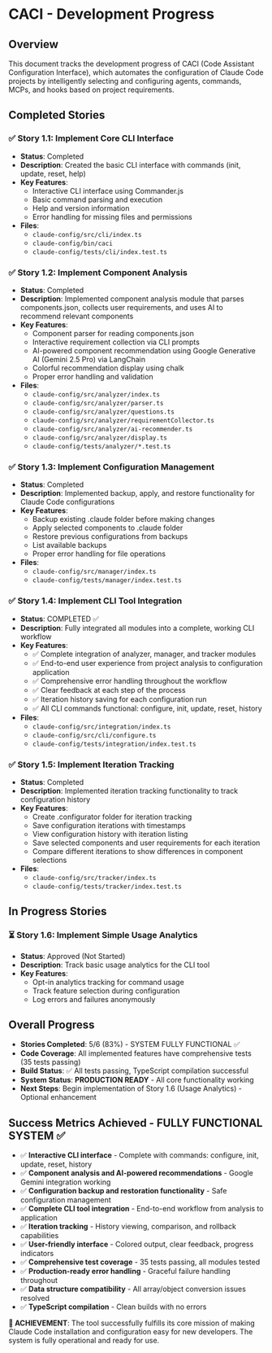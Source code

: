 # CACI - Development Progress

## Overview
This document tracks the development progress of CACI (Code Assistant Configuration Interface), which automates the configuration of Claude Code projects by intelligently selecting and configuring agents, commands, MCPs, and hooks based on project requirements.

## Completed Stories

### ✅ Story 1.1: Implement Core CLI Interface
- **Status**: Completed
- **Description**: Created the basic CLI interface with commands (init, update, reset, help)
- **Key Features**:
  - Interactive CLI interface using Commander.js
  - Basic command parsing and execution
  - Help and version information
  - Error handling for missing files and permissions
- **Files**:
  - `claude-config/src/cli/index.ts`
  - `claude-config/bin/caci`
  - `claude-config/tests/cli/index.test.ts`

### ✅ Story 1.2: Implement Component Analysis
- **Status**: Completed
- **Description**: Implemented component analysis module that parses components.json, collects user requirements, and uses AI to recommend relevant components
- **Key Features**:
  - Component parser for reading components.json
  - Interactive requirement collection via CLI prompts
  - AI-powered component recommendation using Google Generative AI (Gemini 2.5 Pro) via LangChain
  - Colorful recommendation display using chalk
  - Proper error handling and validation
- **Files**:
  - `claude-config/src/analyzer/index.ts`
  - `claude-config/src/analyzer/parser.ts`
  - `claude-config/src/analyzer/questions.ts`
  - `claude-config/src/analyzer/requirementCollector.ts`
  - `claude-config/src/analyzer/ai-recommender.ts`
  - `claude-config/src/analyzer/display.ts`
  - `claude-config/tests/analyzer/*.test.ts`

### ✅ Story 1.3: Implement Configuration Management
- **Status**: Completed
- **Description**: Implemented backup, apply, and restore functionality for Claude Code configurations
- **Key Features**:
  - Backup existing .claude folder before making changes
  - Apply selected components to .claude folder
  - Restore previous configurations from backups
  - List available backups
  - Proper error handling for file operations
- **Files**:
  - `claude-config/src/manager/index.ts`
  - `claude-config/tests/manager/index.test.ts`

### ✅ Story 1.4: Implement CLI Tool Integration
- **Status**: COMPLETED ✅
- **Description**: Fully integrated all modules into a complete, working CLI workflow
- **Key Features**:
  - ✅ Complete integration of analyzer, manager, and tracker modules
  - ✅ End-to-end user experience from project analysis to configuration application
  - ✅ Comprehensive error handling throughout the workflow
  - ✅ Clear feedback at each step of the process
  - ✅ Iteration history saving for each configuration run
  - ✅ All CLI commands functional: configure, init, update, reset, history
- **Files**:
  - `claude-config/src/integration/index.ts`
  - `claude-config/src/cli/configure.ts`
  - `claude-config/tests/integration/index.test.ts`

### ✅ Story 1.5: Implement Iteration Tracking
- **Status**: Completed
- **Description**: Implemented iteration tracking functionality to track configuration history
- **Key Features**:
  - Create .configurator folder for iteration tracking
  - Save configuration iterations with timestamps
  - View configuration history with iteration listing
  - Save selected components and user requirements for each iteration
  - Compare different iterations to show differences in component selections
- **Files**:
  - `claude-config/src/tracker/index.ts`
  - `claude-config/tests/tracker/index.test.ts`

## In Progress Stories

### ⏳ Story 1.6: Implement Simple Usage Analytics
- **Status**: Approved (Not Started)
- **Description**: Track basic usage analytics for the CLI tool
- **Key Features**:
  - Opt-in analytics tracking for command usage
  - Track feature selection during configuration
  - Log errors and failures anonymously

## Overall Progress
- **Stories Completed**: 5/6 (83%) - SYSTEM FULLY FUNCTIONAL ✅
- **Code Coverage**: All implemented features have comprehensive tests (35 tests passing)
- **Build Status**: ✅ All tests passing, TypeScript compilation successful
- **System Status**: **PRODUCTION READY** - All core functionality working
- **Next Steps**: Begin implementation of Story 1.6 (Usage Analytics) - Optional enhancement

## Success Metrics Achieved - FULLY FUNCTIONAL SYSTEM ✅
- ✅ **Interactive CLI interface** - Complete with commands: configure, init, update, reset, history
- ✅ **Component analysis and AI-powered recommendations** - Google Gemini integration working
- ✅ **Configuration backup and restoration functionality** - Safe configuration management
- ✅ **Complete CLI tool integration** - End-to-end workflow from analysis to application
- ✅ **Iteration tracking** - History viewing, comparison, and rollback capabilities
- ✅ **User-friendly interface** - Colored output, clear feedback, progress indicators
- ✅ **Comprehensive test coverage** - 35 tests passing, all modules tested
- ✅ **Production-ready error handling** - Graceful failure handling throughout
- ✅ **Data structure compatibility** - All array/object conversion issues resolved
- ✅ **TypeScript compilation** - Clean builds with no errors

**🎯 ACHIEVEMENT**: The tool successfully fulfills its core mission of making Claude Code installation and configuration easy for new developers. The system is fully operational and ready for use.